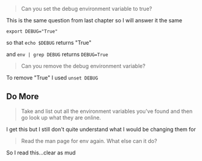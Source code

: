 >Can you set the debug environment variable to true?

This is the same question from last chapter so I will answer it the same

`export DEBUG="True"`

so that `echo $DEBUG` returns "True"

and `env | grep DEBUG` returns `DEBUG=True`


>Can you remove the debug environment variable?

To remove "True" I used `unset DEBUG`


## Do More

>Take and list out all the environment variables you've 
found and then go look up what they are online.

I get this but I still don't quite understand what I would be changing them for


> Read the man page for env again. What else can it do?

So I read this...clear as mud
